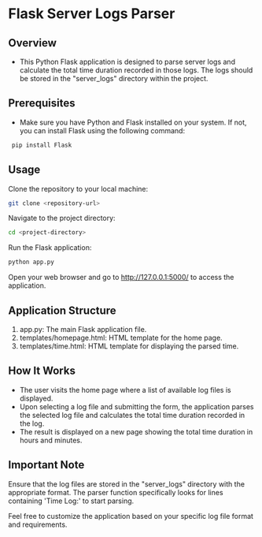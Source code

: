 # Flask Server Logs Parser
## Overview
- This Python Flask application is designed to parse server logs and calculate the total time duration recorded in those logs. The logs should be stored in the "server_logs" directory within the project.

## Prerequisites
- Make sure you have Python and Flask installed on your system. If not, you can install Flask using the following command:
```bash
 pip install Flask
```

## Usage
Clone the repository to your local machine:
```bash
git clone <repository-url>
```
Navigate to the project directory:
```bash
cd <project-directory>
```
Run the Flask application:
```bash
python app.py
```
Open your web browser and go to http://127.0.0.1:5000/ to access the application.
## Application Structure
1. app.py: The main Flask application file.
2. templates/homepage.html: HTML template for the home page.
3. templates/time.html: HTML template for displaying the parsed time.

## How It Works
- The user visits the home page where a list of available log files is displayed.
- Upon selecting a log file and submitting the form, the application parses the selected log file and calculates the total time duration recorded in the log.
- The result is displayed on a new page showing the total time duration in hours and minutes.

## Important Note
Ensure that the log files are stored in the "server_logs" directory with the appropriate format. The parser function specifically looks for lines containing 'Time Log:' to start parsing.

Feel free to customize the application based on your specific log file format and requirements.
